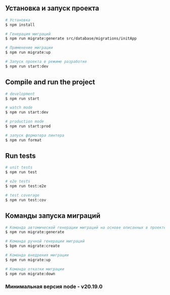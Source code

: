 ## Установка и запуск проекта

```bash
# Установка
$ npm install

# Генерация миграций
$ npm run migrate:generate src/database/migrations/initApp

# Применение миграции
$ npm run migrate:up

# Запуск проекта в режиме разработке
$ npm run start:dev
```

## Compile and run the project

```bash
# development
$ npm run start

# watch mode
$ npm run start:dev

# production mode
$ npm run start:prod

# запуск форматера линтера
$ npm run format
```

## Run tests

```bash
# unit tests
$ npm run test

# e2e tests
$ npm run test:e2e

# test coverage
$ npm run test:cov
```

## Команды запуска миграций

```bash
# Команда автомической генерации миграций на основе описанных в проекте сущностей orm
$ npm run migrate:generate

# Команда ручной генерации миграций
$ bpm run migrate:create

# Команда внедрения миграции
$ npm run migrate:up

# Команда откатки миграции
$ npm run migrate:down
```

### Минимальная версия node - v20.19.0
